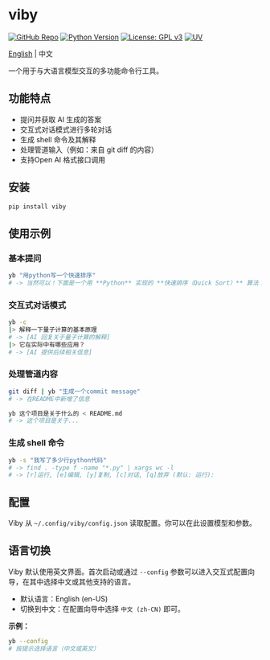 # viby

[![GitHub Repo](https://img.shields.io/badge/GitHub-viby-181717?logo=github)](https://github.com/JohanLi233/viby)
[![Python Version](https://img.shields.io/badge/python-3.10%2B-blue)](https://www.python.org/downloads/release/python-3100/)
[![License: GPL v3](https://img.shields.io/badge/License-GPLv3-blue.svg)](https://www.gnu.org/licenses/gpl-3.0)
[![UV](https://img.shields.io/badge/UV-Package%20Manager-blueviolet)](https://github.com/astral-sh/uv)
<!-- [![MCP](https://img.shields.io/badge/MCP-Compatible-brightgreen)](https://github.com/estitesc/mission-control-link) -->

[English](https://github.com/JohanLi233/viby/blob/main/README.md) | 中文

一个用于与大语言模型交互的多功能命令行工具。

## 功能特点

- 提问并获取 AI 生成的答案
- 交互式对话模式进行多轮对话
- 生成 shell 命令及其解释
- 处理管道输入（例如：来自 git diff 的内容）
- 支持Open AI 格式接口调用

## 安装

```sh
pip install viby
```

## 使用示例

### 基本提问

```sh
yb "用python写一个快速排序"
# -> 当然可以！下面是一个用 **Python** 实现的 **快速排序（Quick Sort）** 算法：
```

### 交互式对话模式

```sh
yb -c
|> 解释一下量子计算的基本原理
# -> [AI 回复关于量子计算的解释]
|> 它在实际中有哪些应用？
# -> [AI 提供后续相关信息]
```

### 处理管道内容

```sh
git diff | yb "生成一个commit message"
# -> 在README中新增了信息
```

```sh
yb 这个项目是关于什么的 < README.md 
# -> 这个项目是关于...
```

### 生成 shell 命令

```sh
yb -s "我写了多少行python代码"
# -> find . -type f -name "*.py" | xargs wc -l
# -> [r]运行, [e]编辑, [y]复制, [c]对话, [q]放弃 (默认: 运行): 
```

## 配置

Viby 从 `~/.config/viby/config.json` 读取配置。你可以在此设置模型和参数。

## 语言切换

Viby 默认使用英文界面。首次启动或通过 `--config` 参数可以进入交互式配置向导，在其中选择中文或其他支持的语言。

- 默认语言：English (en-US)
- 切换到中文：在配置向导中选择 `中文 (zh-CN)` 即可。

**示例：**

```sh
yb --config
# 按提示选择语言（中文或英文）
```
